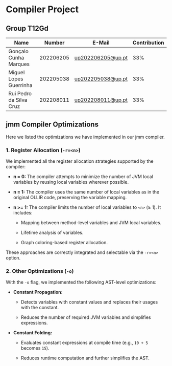 # Compiler Project

## Group T12Gd

| Name             | Number    | E-Mail             | Contribution |
| ---------------- | --------- | ------------------ | ------------ |
| Gonçalo Cunha Marques   | 202206205 | up202206205@up.pt  | 33%   |
| Miguel Lopes Guerrinha  | 202205038 | up202205038@up.pt  | 33%   |
| Rui Pedro da Silva Cruz | 202208011 | up202208011@up.pt  | 33%   |

## jmm Compiler Optimizations
 Here we listed the optimizations we have implemented in our jmm compiler.
 
### 1. Register Allocation (`-r=<n>`)

We implemented all the register allocation strategies supported by the compiler:

- **n = 0:** The compiler attempts to minimize the number of JVM local variables by reusing local variables wherever possible.

- **n = 1:** The compiler uses the same number of local variables as in the original OLLIR code, preserving the variable mapping.

- **n >= 1:** The compiler limits the number of local variables to `<n>` (≥ 1). It includes:

    - Mapping between method-level variables and JVM local variables.

    - Lifetime analysis of variables.

    - Graph coloring-based register allocation.

These approaches are correctly integrated and selectable via the `-r=<n>` option.

### 2. Other Optimizations (`-o`)

With the `-o` flag, we implemented the following AST-level optimizations:

- **Constant Propagation:**

    - Detects variables with constant values and replaces their usages with the constant.

    - Reduces the number of required JVM variables and simplifies expressions.

- **Constant Folding:**

    - Evaluates constant expressions at compile time (e.g., `10 + 5` becomes `15`).

    - Reduces runtime computation and further simplifies the AST.
